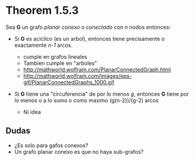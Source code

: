 # Theorem 1.5.3
Sea **G** un grafo *planar* *conexo* o *conectado* con *n* nodos entonces:
* Si **G** es aciclico (es un arbol), entonces tiene precisamente o exactamente *n-1* arcos.
    * cumple en grafos lineales
    * Tambien cumple en "arboles"
    * http://mathworld.wolfram.com/PlanarConnectedGraph.html
    * http://mathworld.wolfram.com/images/eps-gif/PlanarConnectedGraphs_1000.gif

* Si **G** tiene una "circuferencia" de por lo menos *g*, entonces **G** tiene por lo menos o a lo sumo o como maximo (g(n-2))/(g-2) arcos
    * Ni idea


## Dudas
* ¿Es solo para gafos conexos?
* Un grafo planar conexo es que no haya sub-grafos?
